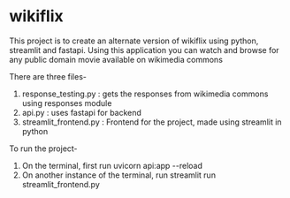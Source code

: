 # wikiflix
This project is to create an alternate version of wikiflix using python, streamlit and fastapi.
Using this application you can watch and browse for any public domain movie available on wikimedia commons

There are three files-
1. response_testing.py : gets the responses from wikimedia commons using responses module
2. api.py : uses fastapi for backend
3. streamlit_frontend.py : Frontend for the project, made using streamlit in python

To run the project-
1. On the terminal, first run uvicorn api:app --reload
2. On another instance of the terminal, run streamlit run streamlit_frontend.py

